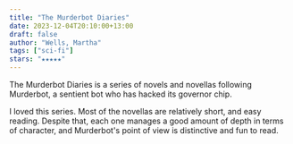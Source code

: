 ```yaml
---
title: "The Murderbot Diaries"
date: 2023-12-04T20:10:00+13:00
draft: false
author: "Wells, Martha"
tags: ["sci-fi"]
stars: "★★★★★"
---
```


The Murderbot Diaries is a series of novels and novellas following Murderbot, a sentient bot who has hacked its governor chip.  

I loved this series. Most of the novellas are relatively short, and easy reading. Despite that, each one manages a good amount of depth in terms of character, and Murderbot's point of view is distinctive and fun to read. 